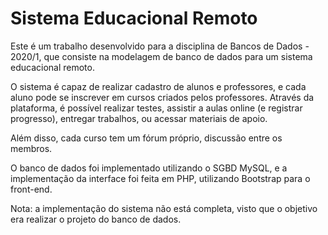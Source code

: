 # Sistema Educacional Remoto

Este é um trabalho desenvolvido para a disciplina de Bancos de Dados - 2020/1, que consiste na modelagem de banco de dados para um sistema educacional remoto.

O sistema é capaz de realizar cadastro de alunos e professores, e cada aluno pode se inscrever em cursos criados pelos professores. Através da plataforma, é possível realizar testes, assistir a aulas online (e registrar progresso), entregar trabalhos, ou acessar materiais de apoio.

Além disso, cada curso tem um fórum próprio, discussão entre os membros.

O banco de dados foi implementado utilizando o SGBD MySQL, e a implementação da interface foi feita em PHP, utilizando Bootstrap para o front-end.

Nota: a implementação do sistema não está completa, visto que o objetivo era realizar o projeto do banco de dados.
